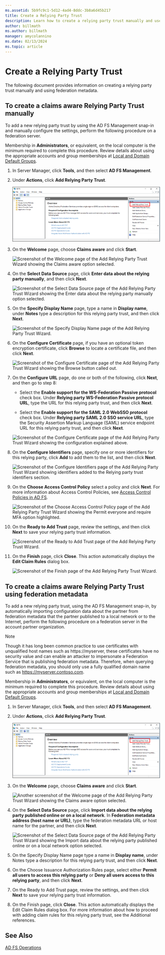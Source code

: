 ```yaml
---
ms.assetid: 5b9fc9c1-5d12-4ad4-8ddc-3b8a6d45b217
title: Create a Relying Party Trust
description: Learn how to create a relying party trust manually and use federation metadata.
author: billmath
ms.author: billmath
manager: amycolannino
ms.date: 02/13/2024
ms.topic: article
---
```




# Create a Relying Party Trust


The following document provides information on creating a relying party trust manually and using federation metadata.

## To create a claims aware Relying Party Trust manually

To add a new relying party trust by using the AD FS Management snap\-in and manually configure the settings, perform the following procedure on a federation server.

Membership in **Administrators**, or equivalent, on the local computer is the minimum required to complete this procedure.  Review details about using the appropriate accounts and group memberships at [Local and Domain Default Groups](/previous-versions/orphan-topics/ws.10/dd728026(v=ws.10)).

1. In Server Manager, click **Tools**, and then select **AD FS Management**.

2. Under **Actions**, click **Add Relying Party Trust**.

    ![Screenshot of the AD FS dialog box with the Add Relying Party Trust option in the Actions pane called out.](media/Create-a-Relying-Party-Trust/addtrust1.PNG)

3. On the **Welcome** page, choose **Claims aware** and click **Start**.

    ![Screenshot of the Welcome page of the Add Relying Party Trust Wizard showing the Claims aware option selected.](media/Create-a-Relying-Party-Trust/addtrust2.PNG)

4. On the **Select Data Source** page, click **Enter data about the relying party manually**, and then click **Next**.

    ![Screenshot of the Select Data Source page of the Add Relying Party Trust Wizard showing the Enter data about the relying party manually option selected.](media/Create-a-Relying-Party-Trust/addtrust3.PNG)

5. On the **Specify Display Name** page, type a name in **Display name**, under **Notes** type a description for this relying party trust, and then click **Next**.

    ![Screenshot of the Specify Display Name page of the Add Relying Party Trust Wizard.](media/Create-a-Relying-Party-Trust/addtrust4.PNG)

6. On the **Configure Certificate** page, if you have an optional token encryption certificate, click **Browse** to locate a certificate file, and then click **Next**.

    ![Screenshot of the Configure Certificate page of the Add Relying Party Trust Wizard showing the Browse button called out.](media/Create-a-Relying-Party-Trust/addtrust5.PNG)

7. On the **Configure URL** page, do one or both of the following, click **Next**, and then go to step 8:

    - Select the **Enable support for the WS\-Federation Passive protocol** check box. Under **Relying party WS\-Federation Passive protocol URL**, type the URL for this relying party trust, and then click **Next**.

    - Select the **Enable support for the SAML 2.0 WebSSO protocol** check box. Under **Relying party SAML 2.0 SSO service URL**, type the Security Assertion Markup Language \(SAML\) service endpoint URL for this relying party trust, and then click **Next**.

    ![Screenshot of the Configure Certificate page of the Add Relying Party Trust Wizard showing the configuration explained above.](media/Create-a-Relying-Party-Trust/addtrust6.PNG)

8. On the **Configure Identifiers** page, specify one or more identifiers for this relying party, click **Add** to add them to the list, and then click **Next**.

    ![Screenshot of the Configure Identifiers page of the Add Relying Party Trust Wizard showing identifiers added to the Relying party trust identifiers section.](media/Create-a-Relying-Party-Trust/addtrust8.PNG)

9. On the **Choose Access Control Policy** select a policy and click **Next**.  For more information about Access Control Policies, see [Access Control Policies in AD FS](Access-Control-Policies-in-AD-FS.md).

    ![Screenshot of the Choose Access Control Policy page of the Add Relying Party Trust Wizard showing the Permit everyone and require MFA option highlighted.](media/Create-a-Relying-Party-Trust/addtrust9.PNG)

10. On the **Ready to Add Trust** page, review the settings, and then click **Next** to save your relying party trust information.

    ![Screenshot of the Ready to Add Trust page of the Add Relying Party Trust Wizard.](media/Create-a-Relying-Party-Trust/addtrust10.PNG)

11. On the **Finish** page, click **Close**. This action automatically displays the **Edit Claim Rules** dialog box.

    ![Screenshot of the Finish page of the Add Relying Party Trust Wizard.](media/Create-a-Relying-Party-Trust/addtrust11.PNG)

## To create a claims aware Relying Party Trust using federation metadata

To add a new relying party trust, using the AD FS Management snap-in, by automatically importing configuration data about the partner from federation metadata that the partner published to a local network or to the Internet, perform the following procedure on a federation server in the account partner organization.

>[!NOTE]
>Though it has long been common practice to use certificates with unqualified host names such as https://myserver, these certificates have no security value and can enable an attacker to impersonate a Federation Service that is publishing federation metadata. Therefore, when querying federation metadata, you should only use a fully qualified domain name such as https://myserver.contoso.com.

Membership in **Administrators**, or equivalent, on the local computer is the minimum required to complete this procedure.  Review details about using the appropriate accounts and group memberships at [Local and Domain Default Groups](/previous-versions/orphan-topics/ws.10/dd728026(v=ws.10)).

1. In Server Manager, click **Tools**, and then select **AD FS Management**.

2. Under **Actions**, click **Add Relying Party Trust**.

    ![Another screenshot of the AD FS dialog box with the Add Relying Party Trust option in the Actions pane called out.](media/Create-a-Relying-Party-Trust/addtrust1.PNG)

3. On the **Welcome** page, choose **Claims aware** and click **Start**.

    ![Another screenshot of the Welcome page of the Add Relying Party Trust Wizard showing the Claims aware option selected.](media/Create-a-Relying-Party-Trust/addtrust2.PNG)

4. On the **Select Data Source** page, click **Import data about the relying party published online or on a local network**. In **Federation metadata address (host name or URL)**, type the federation metadata URL or host name for the partner, and then click **Next**.

    ![Screenshot of the Select Data Source page of the Add Relying Party Trust Wizard showing the Import data about the relying party published online or on a local network option selected.](media/Create-a-Relying-Party-Trust/addtrust12.PNG)

5. On the Specify Display Name page type a name in **Display name**, under Notes type a description for this relying party trust, and then click **Next**.

6. On the Choose Issuance Authorization Rules page, select either **Permit all users to access this relying party** or **Deny all users access to this relying party**, and then click **Next**.

7. On the Ready to Add Trust page, review the settings, and then click **Next** to save your relying party trust information.

8. On the Finish page, click **Close**. This action automatically displays the Edit Claim Rules dialog box. For more information about how to proceed with adding claim rules for this relying party trust, see the Additional references.




## See Also
[AD FS Operations](../ad-fs-operations.md)
